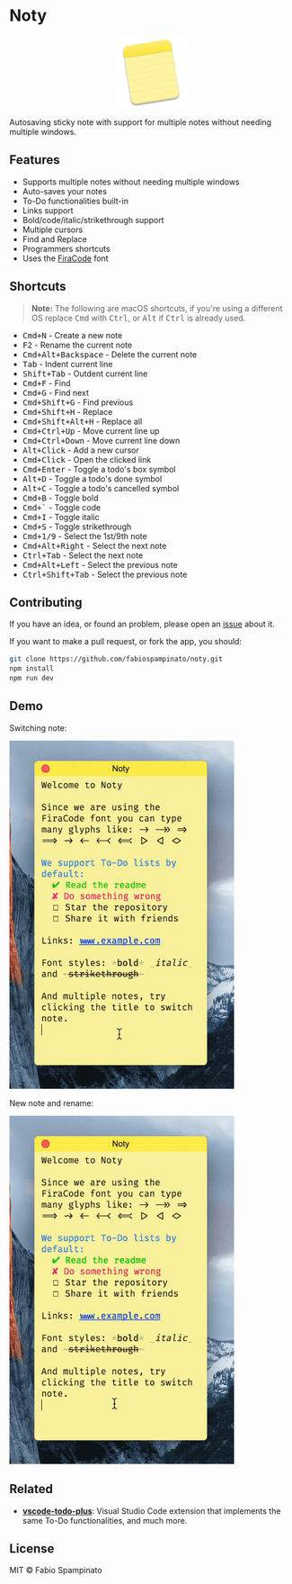 
# Noty

<p align="center">
  <img src="resources/icon/icon.png" alt="Logo" width="128">
</p>

Autosaving sticky note with support for multiple notes without needing multiple windows.

## Features

- Supports multiple notes without needing multiple windows
- Auto-saves your notes
- To-Do functionalities built-in
- Links support
- Bold/code/italic/strikethrough support
- Multiple cursors
- Find and Replace
- Programmers shortcuts
- Uses the [FiraCode](https://github.com/tonsky/FiraCode) font

## Shortcuts

> **Note:** The following are macOS shortcuts, if you're using a different OS replace <kbd>Cmd</kbd> with <kbd>Ctrl</kbd>, or <kbd>Alt</kbd> if <kbd>Ctrl</kbd> is already used.

- <kbd>Cmd+N</kbd> - Create a new note
- <kbd>F2</kbd> - Rename the current note
- <kbd>Cmd+Alt+Backspace</kbd> - Delete the current note
- <kbd>Tab</kbd> - Indent current line
- <kbd>Shift+Tab</kbd> - Outdent current line
- <kbd>Cmd+F</kbd> - Find
- <kbd>Cmd+G</kbd> - Find next
- <kbd>Cmd+Shift+G</kbd> - Find previous
- <kbd>Cmd+Shift+H</kbd> - Replace
- <kbd>Cmd+Shift+Alt+H</kbd> - Replace all
- <kbd>Cmd+Ctrl+Up</kbd> - Move current line up
- <kbd>Cmd+Ctrl+Down</kbd> - Move current line down
- <kbd>Alt+Click</kbd> - Add a new cursor
- <kbd>Cmd+Click</kbd> - Open the clicked link
- <kbd>Cmd+Enter</kbd> - Toggle a todo's box symbol
- <kbd>Alt+D</kbd> - Toggle a todo's done symbol
- <kbd>Alt+C</kbd> - Toggle a todo's cancelled symbol
- <kbd>Cmd+B</kbd> - Toggle bold
- <kbd>Cmd+`</kbd> - Toggle code
- <kbd>Cmd+I</kbd> - Toggle italic
- <kbd>Cmd+S</kbd> - Toggle strikethrough
- <kbd>Cmd+1/9</kbd> - Select the 1st/9th note
- <kbd>Cmd+Alt+Right</kbd> - Select the next note
- <kbd>Ctrl+Tab</kbd> - Select the next note
- <kbd>Cmd+Alt+Left</kbd> - Select the previous note
- <kbd>Ctrl+Shift+Tab</kbd> - Select the previous note

## Contributing

If you have an idea, or found an problem, please open an [issue](https://github.com/fabiospampinato/noty/issues) about it.

If you want to make a pull request, or fork the app, you should:

```bash
git clone https://github.com/fabiospampinato/noty.git
npm install
npm run dev
```

## Demo

Switching note:

![Switching note](resources/demo/switching.gif)

New note and rename:

![New note and rename](resources/demo/creation.gif)

## Related

- **[vscode-todo-plus](https://marketplace.visualstudio.com/items?itemName=fabiospampinato.vscode-todo-plus)**: Visual Studio Code extension that implements the same To-Do functionalities, and much more.

## License

MIT © Fabio Spampinato
